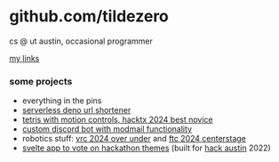 # github.com/tildezero

cs @ ut austin, occasional programmer

[my links](https://suhas.omg.lol)

### some projects 

- everything in the pins
- [serverless deno url shortener](https://git.sr.ht/~suhas/url)
- [tetris with motion controls, hacktx 2024 best novice](https://github.com/rizkyapratama100/ARES-HackTX-Project)
- [custom discord bot with modmail functionality](https://github.com/tildezero/nebula)
- robotics stuff: [vrc 2024 over under](https://github.com/tildezero/rockrobobutvex) and [ftc 2024 centerstage](https://github.com/team24167/centerstage)
- [svelte app to vote on hackathon themes](https://github.com/hackaustin/prompter) (built for [hack austin](https://hackaustin.net) 2022)
